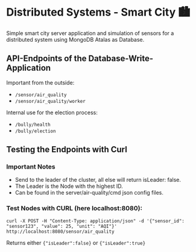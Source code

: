 # Distributed Systems - Smart City 🏙️

Simple smart city server application and simulation of sensors for a distributed system using MongoDB Atalas as Database.

## API-Endpoints of the Database-Write-Application

Important from the outside:

- `/sensor/air_quality`
- `/sensor/air_quality/worker`

Internal use for the election process:

- `/bully/health`
- `/bully/election`

## Testing the Endpoints with Curl

### Important Notes

- Send to the leader of the cluster, all else will return isLeader: false.
- The Leader is the Node with the highest ID.
- Can be found in the server/air-quality/cmd json config files.

### Test Nodes with CURL (here localhost:8080):

`curl -X POST -H "Content-Type: application/json" -d '{"sensor_id": "sensor123", "value": 25, "unit": "AQI"}' http://localhost:8080/sensor/air_quality
`

Returns either `{"isLeader":false}` or `{"isLeader":true}`
